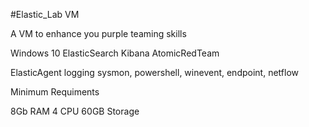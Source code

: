 #Elastic_Lab VM

A VM to enhance you purple teaming skills

Windows 10
ElasticSearch
Kibana
AtomicRedTeam

ElasticAgent logging sysmon, powershell, winevent, endpoint, netflow

Minimum Requiments

8Gb RAM
4 CPU
60GB Storage
